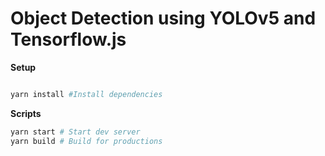 # Object Detection using YOLOv5 and Tensorflow.js

**Setup**

```bash

yarn install #Install dependencies
```

**Scripts**

```bash
yarn start # Start dev server
yarn build # Build for productions
```



